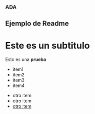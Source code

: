 ### ADA

## Ejemplo de Readme

# Este es un subtitulo

Esto es una <strong> prueba</strong>
<ul>
    <li>item1</li>
    <li>item2</li>
    <li>item3</li>
    <li>item4</li>
</ul>

* otro item
* otro item
* <a href="#">otro item</a>


